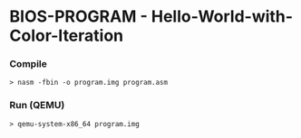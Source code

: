 # BIOS-PROGRAM - Hello-World-with-Color-Iteration
### Compile
```
> nasm -fbin -o program.img program.asm
```

### Run (QEMU)
```
> qemu-system-x86_64 program.img
```
